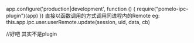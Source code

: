 app.configure('production|development', function () {
    require("pomelo-ipc-plugin")(app)
})
直接以函数调用的方式调用同进程内的Remote
eg:
this.app.ipc.user.userRemote.update(session, uid, data, cb)


//好吧 其实不是plugin